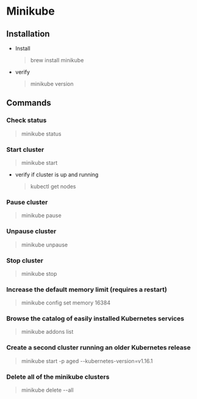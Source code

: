 # Minikube
## Installation
- Install
  > brew install minikube
- verify
  > minikube version
## Commands
### Check status
> minikube status
### Start cluster
> minikube start
- verify if cluster is up and running
  > kubectl get nodes
### Pause cluster
> minikube pause
### Unpause cluster
> minikube unpause
### Stop cluster
> minikube stop
### Increase the default memory limit (requires a restart)
> minikube config set memory 16384
### Browse the catalog of easily installed Kubernetes services
> minikube addons list
### Create a second cluster running an older Kubernetes release
> minikube start -p aged --kubernetes-version=v1.16.1
### Delete all of the minikube clusters
> minikube delete --all

